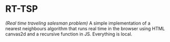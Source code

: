 # RT-TSP
_(Real time traveling salesman problem)_
A simple implementation of a nearest neighbours algorithm that runs real time in the browser using HTML canvas2d and a recursive function in JS. Everything is local.

